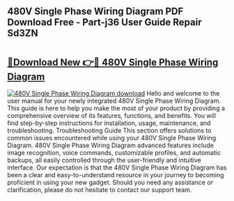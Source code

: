 ## 480V Single Phase Wiring Diagram PDF Download Free - Part-j36 User Guide Repair Sd3ZN

# <h2><a href="http://dflbsa.blite.top/?on=480V+Single+Phase+Wiring+Diagram">🔗Download New 👉🔴 480V Single Phase Wiring Diagram</a></h2>

[![480V Single Phase Wiring Diagram download](https://i.imgur.com/lujVjoI.png)](http://dflbsa.blite.top/?on=480V+Single+Phase+Wiring+Diagram)
Hello and welcome to the user manual for your newly integrated 480V Single Phase Wiring Diagram. This guide is here to help you make the most of your product by providing a comprehensive overview of its features, functions, and benefits. You will find step-by-step instructions for installation, usage, maintenance, and troubleshooting. Troubleshooting Guide This section offers solutions to common issues encountered while using your 480V Single Phase Wiring Diagram. 480V Single Phase Wiring Diagram advanced features include image recognition, voice commands, customizable profiles, and automatic backups, all easily controlled through the user-friendly and intuitive interface. Our expectation is that the 480V Single Phase Wiring Diagram has been a clear and easy-to-understand resource in your journey to becoming proficient in using your new gadget. Should you need any assistance or clarification, please do not hesitate to contact our support team.
